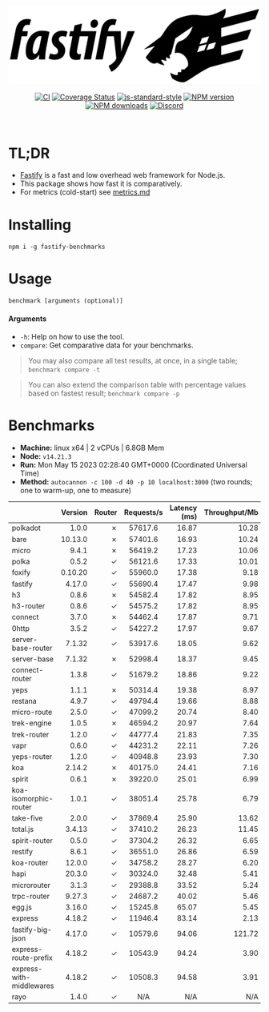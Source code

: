 <div align="center">
  <img src="https://github.com/fastify/graphics/raw/HEAD/fastify-landscape-outlined.svg" width="650" height="auto"/>
</div>

<div align="center">

[![CI](https://github.com/fastify/fastify/workflows/ci/badge.svg)](https://github.com/fastify/fastify/actions/workflows/ci.yml)
[![Coverage Status](https://coveralls.io/repos/github/fastify/fastify/badge.svg?branch=master)](https://coveralls.io/github/fastify/fastify?branch=master)
[![js-standard-style](https://img.shields.io/badge/code%20style-standard-brightgreen.svg?style=flat)](http://standardjs.com/)
[![NPM version](https://img.shields.io/npm/v/fastify.svg?style=flat)](https://www.npmjs.com/package/fastify)
[![NPM downloads](https://img.shields.io/npm/dm/fastify.svg?style=flat)](https://www.npmjs.com/package/fastify) [![Discord](https://img.shields.io/discord/725613461949906985)](https://discord.gg/fastify)

</div>
<br />

# TL;DR

* [Fastify](https://github.com/fastify/fastify) is a fast and low overhead web framework for Node.js.
* This package shows how fast it is comparatively.
* For metrics (cold-start) see [metrics.md](./METRICS.md)

# Installing

```
npm i -g fastify-benchmarks
```

# Usage

```
benchmark [arguments (optional)]
```

#### Arguments

* `-h`: Help on how to use the tool.
* `compare`: Get comparative data for your benchmarks.

> You may also compare all test results, at once, in a single table; `benchmark compare -t`

> You can also extend the comparison table with percentage values based on fastest result; `benchmark compare -p`
# Benchmarks

* __Machine:__ linux x64 | 2 vCPUs | 6.8GB Mem
* __Node:__ `v14.21.3`
* __Run:__ Mon May 15 2023 02:28:40 GMT+0000 (Coordinated Universal Time)
* __Method:__ `autocannon -c 100 -d 40 -p 10 localhost:3000` (two rounds; one to warm-up, one to measure)

|                          | Version | Router | Requests/s | Latency (ms) | Throughput/Mb |
| :--                      | --:     | --:    | :-:        | --:          | --:           |
| polkadot                 | 1.0.0   | ✗      | 57617.6    | 16.87        | 10.28         |
| bare                     | 10.13.0 | ✗      | 57401.6    | 16.93        | 10.24         |
| micro                    | 9.4.1   | ✗      | 56419.2    | 17.23        | 10.06         |
| polka                    | 0.5.2   | ✓      | 56121.6    | 17.33        | 10.01         |
| foxify                   | 0.10.20 | ✓      | 55960.0    | 17.38        | 9.18          |
| fastify                  | 4.17.0  | ✓      | 55690.4    | 17.47        | 9.98          |
| h3                       | 0.8.6   | ✗      | 54582.4    | 17.82        | 8.95          |
| h3-router                | 0.8.6   | ✓      | 54575.2    | 17.82        | 8.95          |
| connect                  | 3.7.0   | ✗      | 54462.4    | 17.87        | 9.71          |
| 0http                    | 3.5.2   | ✓      | 54227.2    | 17.97        | 9.67          |
| server-base-router       | 7.1.32  | ✓      | 53917.6    | 18.05        | 9.62          |
| server-base              | 7.1.32  | ✗      | 52998.4    | 18.37        | 9.45          |
| connect-router           | 1.3.8   | ✓      | 51679.2    | 18.86        | 9.22          |
| yeps                     | 1.1.1   | ✗      | 50314.4    | 19.38        | 8.97          |
| restana                  | 4.9.7   | ✓      | 49794.4    | 19.66        | 8.88          |
| micro-route              | 2.5.0   | ✓      | 47099.2    | 20.74        | 8.40          |
| trek-engine              | 1.0.5   | ✗      | 46594.2    | 20.97        | 7.64          |
| trek-router              | 1.2.0   | ✓      | 44777.4    | 21.83        | 7.35          |
| vapr                     | 0.6.0   | ✓      | 44231.2    | 22.11        | 7.26          |
| yeps-router              | 1.2.0   | ✓      | 40948.8    | 23.93        | 7.30          |
| koa                      | 2.14.2  | ✗      | 40175.0    | 24.41        | 7.16          |
| spirit                   | 0.6.1   | ✗      | 39220.0    | 25.01        | 6.99          |
| koa-isomorphic-router    | 1.0.1   | ✓      | 38051.4    | 25.78        | 6.79          |
| take-five                | 2.0.0   | ✓      | 37869.4    | 25.90        | 13.62         |
| total.js                 | 3.4.13  | ✓      | 37410.2    | 26.23        | 11.45         |
| spirit-router            | 0.5.0   | ✓      | 37304.2    | 26.32        | 6.65          |
| restify                  | 8.6.1   | ✓      | 36551.0    | 26.86        | 6.59          |
| koa-router               | 12.0.0  | ✓      | 34758.2    | 28.27        | 6.20          |
| hapi                     | 20.3.0  | ✓      | 30324.0    | 32.48        | 5.41          |
| microrouter              | 3.1.3   | ✓      | 29388.8    | 33.52        | 5.24          |
| trpc-router              | 9.27.3  | ✓      | 24687.2    | 40.02        | 5.46          |
| egg.js                   | 3.16.0  | ✓      | 15245.8    | 65.07        | 5.45          |
| express                  | 4.18.2  | ✓      | 11946.4    | 83.14        | 2.13          |
| fastify-big-json         | 4.17.0  | ✓      | 10579.6    | 94.06        | 121.72        |
| express-route-prefix     | 4.18.2  | ✓      | 10543.9    | 94.24        | 3.90          |
| express-with-middlewares | 4.18.2  | ✓      | 10508.3    | 94.58        | 3.91          |
| rayo                     | 1.4.0   | ✓      | N/A        | N/A          | N/A           |
